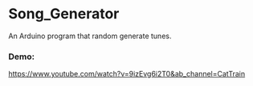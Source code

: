 # Song_Generator
 An Arduino program that random generate tunes.

<h3>Demo:</h3>

https://www.youtube.com/watch?v=9izEvg6i2T0&ab_channel=CatTrain
